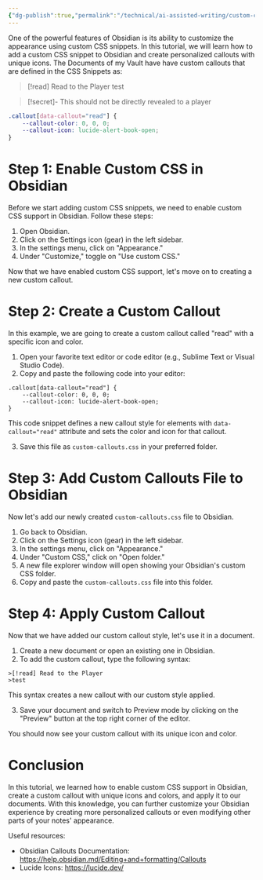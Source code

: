 ```yaml
---
{"dg-publish":true,"permalink":"/technical/ai-assisted-writing/custom-callouts/","noteIcon":"Technical","created":"2023-03-30T18:01:07.531+02:00","updated":"2023-04-10T15:19:24.736+02:00"}
---
```



One of the powerful features of Obsidian is its ability to customize the appearance using custom CSS snippets. In this tutorial, we will learn how to add a custom CSS snippet to Obsidian and create personalized callouts with unique icons.
The Documents of my Vault have have custom callouts that are defined in the CSS Snippets as:

>[!read] Read to the Player
>test

>[!secret]- 
> This should not be directly revealed to a player


```css
.callout[data-callout="read"] {
    --callout-color: 0, 0, 0;
    --callout-icon: lucide-alert-book-open;
}
```

# Step 1: Enable Custom CSS in Obsidian

Before we start adding custom CSS snippets, we need to enable custom CSS support in Obsidian. Follow these steps:

1. Open Obsidian.
2. Click on the Settings icon (gear) in the left sidebar.
3. In the settings menu, click on "Appearance."
4. Under "Customize," toggle on "Use custom CSS."

Now that we have enabled custom CSS support, let's move on to creating a new custom callout.

# Step 2: Create a Custom Callout

In this example, we are going to create a custom callout called "read" with a specific icon and color.

1. Open your favorite text editor or code editor (e.g., Sublime Text or Visual Studio Code).
2. Copy and paste the following code into your editor:

```
.callout[data-callout="read"] {
    --callout-color: 0, 0, 0;
    --callout-icon: lucide-alert-book-open;
}
```

This code snippet defines a new callout style for elements with `data-callout="read"` attribute and sets the color and icon for that callout.

3. Save this file as `custom-callouts.css` in your preferred folder.

# Step 3: Add Custom Callouts File to Obsidian

Now let's add our newly created `custom-callouts.css` file to Obsidian.

1. Go back to Obsidian.
2. Click on the Settings icon (gear) in the left sidebar.
3. In the settings menu, click on "Appearance."
4. Under "Custom CSS," click on "Open folder."
5. A new file explorer window will open showing your Obsidian's custom CSS folder.
6. Copy and paste the `custom-callouts.css` file into this folder.

# Step 4: Apply Custom Callout

Now that we have added our custom callout style, let's use it in a document.

1. Create a new document or open an existing one in Obsidian.
2. To add the custom callout, type the following syntax:

```
>[!read] Read to the Player
>test
```

This syntax creates a new callout with our custom style applied.

3. Save your document and switch to Preview mode by clicking on the "Preview" button at the top right corner of the editor.

You should now see your custom callout with its unique icon and color.

# Conclusion

In this tutorial, we learned how to enable custom CSS support in Obsidian, create a custom callout with unique icons and colors, and apply it to our documents. With this knowledge, you can further customize your Obsidian experience by creating more personalized callouts or even modifying other parts of your notes' appearance.

Useful resources:
- Obsidian Callouts Documentation: https://help.obsidian.md/Editing+and+formatting/Callouts
- Lucide Icons: https://lucide.dev/